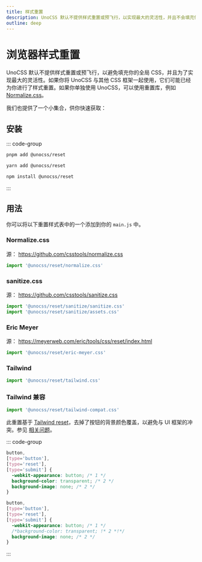 ```yaml
---
title: 样式重置
description: UnoCSS 默认不提供样式重置或预飞行，以实现最大的灵活性，并且不会填充你的全局 CSS。
outline: deep
---
```


# 浏览器样式重置

UnoCSS 默认不提供样式重置或预飞行，以避免填充你的全局 CSS，并且为了实现最大的灵活性。如果你将 UnoCSS 与其他 CSS 框架一起使用，它们可能已经为你进行了样式重置。如果你单独使用 UnoCSS，可以使用重置库，例如 [Normalize.css](https://github.com/csstools/normalize.css)。

我们也提供了一个小集合，供你快速获取：

## 安装

::: code-group

```bash [pnpm]
pnpm add @unocss/reset
```

```bash [yarn]
yarn add @unocss/reset
```

```bash [npm]
npm install @unocss/reset
```

:::

## 用法

你可以将以下重置样式表中的一个添加到你的 `main.js` 中。

### Normalize.css

源： https://github.com/csstools/normalize.css

```ts
import '@unocss/reset/normalize.css'
```

### sanitize.css

源： https://github.com/csstools/sanitize.css

```ts
import '@unocss/reset/sanitize/sanitize.css'
import '@unocss/reset/sanitize/assets.css'
```

### Eric Meyer

源： https://meyerweb.com/eric/tools/css/reset/index.html

```ts
import '@unocss/reset/eric-meyer.css'
```

### Tailwind

```ts
import '@unocss/reset/tailwind.css'
```

### Tailwind 兼容

```ts
import '@unocss/reset/tailwind-compat.css'
```

此重置基于 [Tailwind reset](#tailwind)，去掉了按钮的背景颜色覆盖，以避免与 UI 框架的冲突。参见 [相关问题](https://github.com/unocss/unocss/issues/2127)。

::: code-group

```css [Before]
button,
[type='button'],
[type='reset'],
[type='submit'] {
  -webkit-appearance: button; /* 1 */
  background-color: transparent; /* 2 */
  background-image: none; /* 2 */
}
```

```css [After]
button,
[type='button'],
[type='reset'],
[type='submit'] {
  -webkit-appearance: button; /* 1 */
  /*background-color: transparent; !* 2 *!*/
  background-image: none; /* 2 */
}
```

:::
